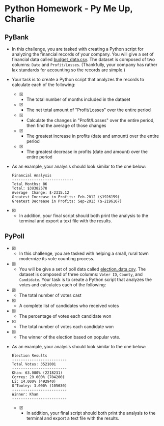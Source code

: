 # Python Homework - Py Me Up, Charlie

## PyBank

* In this challenge, you are tasked with creating a Python script for analyzing the financial records of your company. You will give a set of financial data called [budget_data.csv](PyBank/Resources/budget_data.csv). The dataset is composed of two columns: `Date` and `Profit/Losses`. (Thankfully, your company has rather lax standards for accounting so the records are simple.)

* Your task is to create a Python script that analyzes the records to calculate each of the following:

  - [x] * The total number of months included in the dataset

  - [x] * The net total amount of "Profit/Losses" over the entire period

  - [x] * Calculate the changes in "Profit/Losses" over the entire period, then find the average of those changes

  - [x] * The greatest increase in profits (date and amount) over the entire period

  - [x] * The greatest decrease in profits (date and amount) over the entire period

* As an example, your analysis should look similar to the one below:

  ```text
  Financial Analysis
  ----------------------------
  Total Months: 86
  Total: $38382578
  Average  Change: $-2315.12
  Greatest Increase in Profits: Feb-2012 ($1926159)
  Greatest Decrease in Profits: Sep-2013 ($-2196167)
  ```

- [x] * In addition, your final script should both print the analysis to the terminal and export a text file with the results.

## PyPoll


  - [x] * In this challenge, you are tasked with helping a small, rural town modernize its vote counting process.

  - [x] * You will be give a set of poll data called [election_data.csv](PyPoll/Resources/election_data.csv). The dataset is composed of three columns: `Voter ID`, `County`, and `Candidate`. Your task is to create a Python script that analyzes the votes and calculates each of the following:

  - [x] * The total number of votes cast

  - [x] * A complete list of candidates who received votes

  - [x] * The percentage of votes each candidate won

  - [x] * The total number of votes each candidate won

  - [x] * The winner of the election based on popular vote.

* As an example, your analysis should look similar to the one below:

  ```text
  Election Results
  -------------------------
  Total Votes: 3521001
  -------------------------
  Khan: 63.000% (2218231)
  Correy: 20.000% (704200)
  Li: 14.000% (492940)
  O'Tooley: 3.000% (105630)
  -------------------------
  Winner: Khan
  -------------------------
  ```

  - [x] * In addition, your final script should both print the analysis to the terminal and export a text file with the results.
